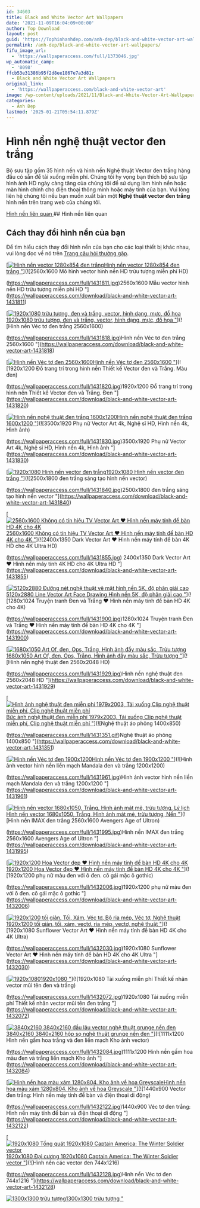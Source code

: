 ```yaml
---
id: 34603
title: Black and White Vector Art Wallpapers
date: '2021-11-09T16:04:09+00:00'
author: Top Download
layout: post
guid: 'https://Tophinhanhdep.com/anh-dep/black-and-white-vector-art-wallpapers/'
permalink: /anh-dep/black-and-white-vector-art-wallpapers/
fifu_image_url:
  - 'https://wallpaperaccess.com/full/1373046.jpg'
wp_automatic_camp:
  - '8098'
ffcb53e31386b95f2d8ee1867e7a3d81:
  - Black and White Vector Art Wallpapers
original_link:
  - 'https://wallpaperaccess.com/black-and-white-vector-art'
image: /wp-content/uploads/2021/11/Black-and-White-Vector-Art-Wallpapers.jpg
categories:
  - Ảnh Đẹp
lastmod: '2025-01-21T05:54:11.879Z'
---
```

# Hình nền nghệ thuật vector đen trắng

Bộ sưu tập gồm 35 hình nền và hình nền Nghệ thuật Vector đen trắng hàng đầu có sẵn để tải xuống miễn phí. Chúng tôi hy vọng bạn thích bộ sưu tập hình ảnh HD ngày càng tăng của chúng tôi để sử dụng làm hình nền hoặc màn hình chính cho điện thoại thông minh hoặc máy tính của bạn. Vui lòng liên hệ chúng tôi nếu bạn muốn xuất bản một **Nghệ thuật vector đen trắng** hình nền trên trang web của chúng tôi.

[Hình nền liên quan ](#related) ## Hình nền liên quan

## Cách thay đổi hình nền của bạn

Để tìm hiểu cách thay đổi hình nền của bạn cho các loại thiết bị khác nhau, vui lòng đọc về nó trên [Trang câu hỏi thường gặp](https://tophinhanhdep.com/faq/).

  
[[![Hình nền vector 1280x854 đen trắng](https://wallpaperaccess.com/full/1373046.jpg)Hình nền vector 1280x854 đen trắng "](https://wallpaperaccess.com/download/black-and-white-vector-art-1373046)](![2560x1600 Mô hình vector hình nền HD trừu tượng miễn phí HD)

(https://wallpaperaccess.com/full/1431811.jpg)2560x1600 Mẫu vector hình nền HD trừu tượng miễn phí HD "](https://wallpaperaccess.com/download/black-and-white-vector-art-1431811)

[[![1920x1080 trừu tượng, đen và trắng, vector, hình dạng, mực, đồ họa](https://wallpaperaccess.com/full/1431816.jpg)1920x1080 trừu tượng, đen và trắng, vector, hình dạng, mực, đồ họa "](https://wallpaperaccess.com/download/black-and-white-vector-art-1431816)](![Hình nền Véc tơ đen trắng 2560x1600)

(https://wallpaperaccess.com/full/1431818.jpg)Hình nền Véc tơ đen trắng 2560x1600 "](https://wallpaperaccess.com/download/black-and-white-vector-art-1431818)

[[![Hình nền Véc tơ đen 2560x1600](https://wallpaperaccess.com/full/1431819.jpg)Hình nền Véc tơ đen 2560x1600 "](https://wallpaperaccess.com/download/black-and-white-vector-art-1431819)](![1920x1200 Đồ trang trí trong hình nền Thiết kế Vector đen và Trắng.  Màu đen)

(https://wallpaperaccess.com/full/1431820.jpg)1920x1200 Đồ trang trí trong hình nền Thiết kế Vector đen và Trắng. Đen "](https://wallpaperaccess.com/download/black-and-white-vector-art-1431820)

[[![Hình nền nghệ thuật đen trắng 1600x1200](https://wallpaperaccess.com/full/1431827.jpg)Hình nền nghệ thuật đen trắng 1600x1200 "](https://wallpaperaccess.com/download/black-and-white-vector-art-1431827)](![3500x1920 Phụ nữ Vector Art 4k, Nghệ sĩ HD, Hình nền 4k, Hình ảnh)

(https://wallpaperaccess.com/full/1431830.jpg)3500x1920 Phụ nữ Vector Art 4k, Nghệ sĩ HD, Hình nền 4k, Hình ảnh "](https://wallpaperaccess.com/download/black-and-white-vector-art-1431830)

[[![1920x1080 Hình nền vector đen trắng](https://wallpaperaccess.com/full/1431839.jpg)1920x1080 Hình nền vector đen trắng "](https://wallpaperaccess.com/download/black-and-white-vector-art-1431839)](![2500x1800 đen trắng sáng tạo hình nền vector)

(https://wallpaperaccess.com/full/1431840.jpg)2500x1800 đen trắng sáng tạo hình nền vector "](https://wallpaperaccess.com/download/black-and-white-vector-art-1431840)

[[![2560x1600 Không có tín hiệu TV Vector Art ❤ Hình nền máy tính để bàn HD 4K cho 4K](https://wallpaperaccess.com/full/1431843.jpg)2560x1600 Không có tín hiệu TV Vector Art ❤ Hình nền máy tính để bàn HD 4K cho 4K "](https://wallpaperaccess.com/download/black-and-white-vector-art-1431843)](![2400x1350 Dark Vector Art ❤ Hình nền máy tính để bàn 4K HD cho 4K Ultra HD)

(https://wallpaperaccess.com/full/1431855.jpg) 2400x1350 Dark Vector Art ❤ Hình nền máy tính 4K HD cho 4K Ultra HD "](https://wallpaperaccess.com/download/black-and-white-vector-art-1431855)

[[![5120x2880 Đường nét nghệ thuật vẽ mặt hình nền 5K, độ phân giải cao](https://wallpaperaccess.com/full/1431879.jpg)5120x2880 Line Vector Art Face Drawing Hình nền 5K, độ phân giải cao "](https://wallpaperaccess.com/download/black-and-white-vector-art-1431879)](![1280x1024 Truyện tranh Đen và Trắng ❤ Hình nền máy tính để bàn HD 4K cho 4K)

(https://wallpaperaccess.com/full/1431900.jpg)1280x1024 Truyện tranh Đen và Trắng ❤ Hình nền máy tính để bàn HD 4K cho 4K "](https://wallpaperaccess.com/download/black-and-white-vector-art-1431900)

[[![1680x1050 Art Of, đen, Ops, Trắng, Hình ảnh đầy màu sắc, Trừu tượng](https://wallpaperaccess.com/full/1431922.jpg)1680x1050 Art Of, đen, Ops, Trắng, Hình ảnh đầy màu sắc, Trừu tượng "](https://wallpaperaccess.com/download/black-and-white-vector-art-1431922)](![Hình nền nghệ thuật đen 2560x2048 HD)

(https://wallpaperaccess.com/full/1431929.jpg)Hình nền nghệ thuật đen 2560x2048 HD "](https://wallpaperaccess.com/download/black-and-white-vector-art-1431929)

[[![Hình ảnh nghệ thuật đen miễn phí 1979x2003, Tải xuống Clip nghệ thuật miễn phí, Clip nghệ thuật miễn phí](https://wallpaperaccess.com/full/1431932.png)Bức ảnh nghệ thuật đen miễn phí 1979x2003, Tải xuống Clip nghệ thuật miễn phí, Clip nghệ thuật miễn phí "](https://wallpaperaccess.com/download/black-and-white-vector-art-1431932)](![Nghệ thuật áo phông 1400x850)

(https://wallpaperaccess.com/full/1431351.gif)Nghệ thuật áo phông 1400x850 "](https://wallpaperaccess.com/download/black-and-white-vector-art-1431351)

[[![Hình nền Véc tơ đen 1900x1200](https://wallpaperaccess.com/full/1431958.jpg)Hình nền Véc tơ đen 1900x1200 "](https://wallpaperaccess.com/download/black-and-white-vector-art-1431958)](![Hình ảnh vector hình nền liền mạch Mandala đen và trắng 1200x1200)

(https://wallpaperaccess.com/full/1431961.jpg)Hình ảnh vector hình nền liền mạch Mandala đen và trắng 1200x1200 "](https://wallpaperaccess.com/download/black-and-white-vector-art-1431961)

[[![Hình nền vector 1680x1050, Trắng, Hình ảnh mát mẻ, trừu tượng, Lý lịch](https://wallpaperaccess.com/full/1431982.jpg)Hình nền vector 1680x1050, Trắng, Hình ảnh mát mẻ, trừu tượng, Nền "](https://wallpaperaccess.com/download/black-and-white-vector-art-1431982)](![Hình nền IMAX đen trắng 2560x1600 Avengers Age of Ultron)

(https://wallpaperaccess.com/full/1431995.jpg)Hình nền IMAX đen trắng 2560x1600 Avengers Age of Ultron "](https://wallpaperaccess.com/download/black-and-white-vector-art-1431995)

[[![1920x1200 Hoa Vector đẹp ❤ Hình nền máy tính để bàn HD 4K cho 4K](https://wallpaperaccess.com/full/1432002.jpg)1920x1200 Hoa Vector đẹp ❤ Hình nền máy tính để bàn HD 4K cho 4K "](https://wallpaperaccess.com/download/black-and-white-vector-art-1432002)](![1920x1200 phụ nữ màu đen với ô đen.  cô gái mặc ô gothic)

(https://wallpaperaccess.com/full/1432006.jpg)1920x1200 phụ nữ màu đen với ô đen. cô gái mặc ô gothic "](https://wallpaperaccess.com/download/black-and-white-vector-art-1432006)

[[![1920x1200 tối giản, Tối, Xám, Véc tơ, Bộ ria mép, Véc tơ, Nghệ thuật](https://wallpaperaccess.com/full/1432014.jpg)1920x1200 tối giản, tối, xám, vectơ, ria mép, vectơ, nghệ thuật "](https://wallpaperaccess.com/download/black-and-white-vector-art-1432014)](![1920x1080 Sunflower Vector Art ❤ Hình nền máy tính để bàn HD 4K cho 4K Ultra)

(https://wallpaperaccess.com/full/1432030.jpg)1920x1080 Sunflower Vector Art ❤ Hình nền máy tính để bàn HD 4K cho 4K Ultra "](https://wallpaperaccess.com/download/black-and-white-vector-art-1432030)

[[![1920x1080 ](https://wallpaperaccess.com/full/1432055.jpg)1920x1080 "](https://wallpaperaccess.com/download/black-and-white-vector-art-1432055)](![1920x1080 Tải xuống miễn phí Thiết kế nhãn vector mũi tên đen và trắng)

(https://wallpaperaccess.com/full/1432072.jpg)1920x1080 Tải xuống miễn phí Thiết kế nhãn vector mũi tên đen trắng "](https://wallpaperaccess.com/download/black-and-white-vector-art-1432072)

[[![3840x2160 3840x2160 đầu lâu vector nghệ thuật grunge nền đen](https://wallpaperaccess.com/full/1432075.jpg)3840x2160 3840x2160 hộp sọ nghệ thuật grunge nền đen "](https://wallpaperaccess.com/download/black-and-white-vector-art-1432075)](![1111x1200 Hình nền gấm hoa trắng và đen liền mạch Kho ảnh vector)

(https://wallpaperaccess.com/full/1432084.jpg)1111x1200 Hình nền gấm hoa màu đen và trắng liền mạch Kho ảnh "](https://wallpaperaccess.com/download/black-and-white-vector-art-1432084)

[[![Hình nền hoa màu xám 1280x804.  Kho ảnh về hoa Greyscale](https://wallpaperaccess.com/full/1432095.jpg)Hình nền hoa màu xám 1280x804. Kho ảnh về hoa Greyscale "](https://wallpaperaccess.com/download/black-and-white-vector-art-1432095)](![1440x900 Vector đen trắng: Hình nền máy tính để bàn và điện thoại di động)

(https://wallpaperaccess.com/full/1432122.jpg)1440x900 Véc tơ đen trắng: Hình nền máy tính để bàn và điện thoại di động "](https://wallpaperaccess.com/download/black-and-white-vector-art-1432122)

[[![1920x1080 Tổng quát 1920x1080 Captain America: The Winter Soldier vector](https://wallpaperaccess.com/full/1432127.png)1920x1080 Đại cương 1920x1080 Captain America: The Winter Soldier vector "](https://wallpaperaccess.com/download/black-and-white-vector-art-1432127)](![Hình nền các vector đen 744x1216)

(https://wallpaperaccess.com/full/1432128.jpg)Hình nền Véc tơ đen 744x1216 "](https://wallpaperaccess.com/download/black-and-white-vector-art-1432128)

[![1300x1300 trừu tượng](https://wallpaperaccess.com/full/1432139.jpg)1300x1300 trừu tượng "](https://wallpaperaccess.com/download/black-and-white-vector-art-1432139)
